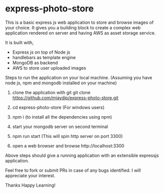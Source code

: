 # express-photo-store

This is a basic express js web application to store and browse images of your choice.
It gives you a building block to create a complex web application rendered on server and having AWS as asset storage service.

It is built with,
- Express js on top of Node js
- handlebars as template engine
- MongoDB as backend
- AWS to store user uploaded images

Steps to run the application on your local machine. (Assuming you have node js, npm and mongodb installed on your machine)

1. clone the application with git
      git clone https://github.com/mjaydip/express-photo-store.git
      
2. cd express-photo-store (For windows users)

3. npm i (to install all the dependencies using npm)

4. start your mongodb server on second terminal

5. npm run start (This will spin http server on port 3300)

6. open a web browser and browse http://localhost:3300

Above steps should give a running application with an extensible expressjs application.

Feel free to fork or submit PRs in case of any bugs identified. I will appreciate your interest.

Thanks
Happy Learning!
